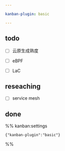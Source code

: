 ```yaml
---

kanban-plugin: basic

---
```


## todo

- [ ] 云原生成熟度
- [ ] eBPF
- [ ] LaC


## reseaching

- [ ] service mesh


## done





%% kanban:settings
```
{"kanban-plugin":"basic"}
```
%%